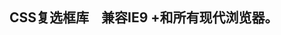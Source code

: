 <section class="hero">
    <h1 style="margin: 0 auto;">CSS复选框库<span style="margin-left: 20px;">兼容IE9 +和所有现代浏览器。</span></h1>
</section>
